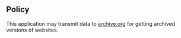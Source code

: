 ## Policy

This application may transmit data to [archive.org](https://archive.org/) for getting archived versions of websites.
